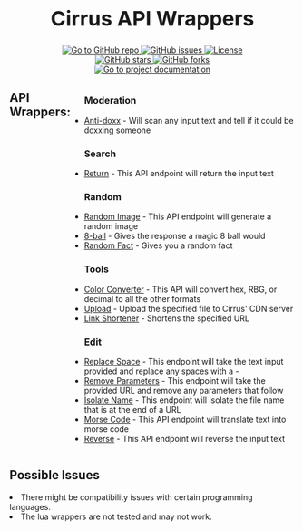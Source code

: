 <div align="center">
    <h1 style="font-size: 36px;">Cirrus API Wrappers</h1>
    <a href="https://github.com/caelen-cater/cirrus-api-wrappers" target="_blank">
        <img src="https://cdn.cirrus.center/main/icons/v1.svg" alt="Go to GitHub repo">
    </a>
    <a href="https://github.com/caelen-cater/cirrus-api-wrappers/issues" target="_blank">
        <img src="https://api.cirrus.center/api/v1/search/api-stats/wrapper-github/issues.php" alt="GitHub issues">
    </a>
    <a href="https://github.com/caelen-cater/cirrus-api-wrappers/blob/main/LICENSE" target="_blank">
        <img src="https://cdn.cirrus.center/main/icons/License-MIT-blue.svg" alt="License">
    </a>
    <br>
    <a href="https://github.com/caelen-cater/cirrus-api-wrappers" target="_blank">
        <img src="https://api.cirrus.center/api/v1/search/api-stats/wrapper-github/stars.php" alt="GitHub stars">
    </a>
    <a href="https://github.com/caelen-cater/cirrus-api-wrappers" target="_blank">
        <img src="https://api.cirrus.center/api/v1/search/api-stats/wrapper-github/forks.php" alt="GitHub forks">
    </a>
    <br>
    <a href="https://docs.cirrus.center" target="_blank">
        <img src="https://cdn.cirrus.center/main/icons/view-Documentation-blue.svg" alt="Go to project documentation">
    </a>
</div>    
<div style="display: flex; align-items: flex-start;">
    <h2 style="text-align: left;">API Wrappers:</h2>
    <ul>
        <h3>Moderation</h3><li><a href="//">Anti-doxx</a> - Will scan any input text and tell if it could be doxxing someone</li>
        <h3>Search</h3><li><a href="//">Return</a> - This API endpoint will return the input text</li>
        <h3>Random</h3><li><a href="//">Random Image</a> - This API endpoint will generate a random image</li>
        <li><a href="//">8-ball</a> - Gives the response a magic 8 ball would</li>
        <li><a href="//">Random Fact</a> - Gives you a random fact</li>
        <h3>Tools</h3><li><a href="//">Color Converter</a> - This API will convert hex, RBG, or decimal to all the other formats</li>
        <li><a href="//">Upload</a> - Upload the specified file to Cirrus' CDN server</li>
        <li><a href="//">Link Shortener</a> - Shortens the specified URL</li>
        <h3>Edit</h3><li><a href="//">Replace Space</a> - This endpoint will take the text input provided and replace any spaces with a -</li>
        <li><a href="//">Remove Parameters</a> - This endpoint will take the provided URL and remove any parameters that follow</li>
        <li><a href="//">Isolate Name</a> - This endpoint will isolate the file name that is at the end of a URL</li>
        <li><a href="//">Morse Code</a> - This API endpoint will translate text into morse code</li>
        <li><a href="//">Reverse</a> - This API endpoint will reverse the input text</li>
    </ul>
</div>
<h2 style="text-align: left;">Possible Issues</h2>
<li><a>There might be compatibility issues with certain programming languages.</a></li>
<li><a>The lua wrappers are not tested and may not work.</a></li>

